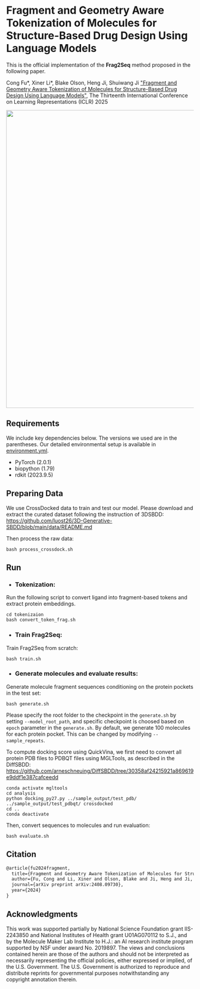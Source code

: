 # Fragment and Geometry Aware Tokenization of Molecules for Structure-Based Drug Design Using Language Models

This is the official implementation of the **Frag2Seq** method proposed in the following paper.

Cong Fu*, Xiner Li*, Blake Olson, Heng Ji, Shuiwang Ji ["Fragment and Geometry Aware Tokenization of Molecules for Structure-Based Drug Design Using Language Models"](https://openreview.net/pdf?id=MBZVrtbi06), The Thirteenth International Conference on Learning Representations (ICLR) 2025

<p align="center">
<img src="https://github.com/divelab/AIRS/blob/main/OpenMI/Frag2Seq/assets/Frag2Seq.png" width="800" class="center" alt=""/>
    <br/>
</p>


## Requirements

We include key dependencies below. The versions we used are in the parentheses. Our detailed environmental setup is available in [environment.yml]().
* PyTorch (2.0.1)
* biopython (1.79)
* rdkit (2023.9.5)


## Preparing Data

We use CrossDocked data to train and test our model. Please download and extract the curated dataset following the instruction of 3DSBDD:\
https://github.com/luost26/3D-Generative-SBDD/blob/main/data/README.md

Then process the raw data:
```
bash process_crossdock.sh
```


## Run

* ### Tokenization:
Run the following script to convert ligand into fragment-based tokens and extract protein embeddings.
```
cd tokenizaion
bash convert_token_frag.sh
```

* ### Train Frag2Seq:
<!-- Please change the path in the `train.sh` -->
Train Frag2Seq from scratch:
```
bash train.sh
```


* ### Generate molecules and evaluate results:
Generate molecule fragment sequences conditioning on the protein pockets in the test set:
```
bash generate.sh
```
Please specify the root folder to the checkpoint in the `generate.sh` by setting `--model_root_path`, and specific checkpoint is choosed based on `epoch` parameter in the `generate.sh`. By default, we generate 100 molecules for each protein pocket. This can be changed by modifying `--sample_repeats`.


To compute docking score using QuickVina, we first need to convert all protein PDB files to PDBQT files using MGLTools, as described in the DiffSBDD:
https://github.com/arneschneuing/DiffSBDD/tree/30358af24215921a869619e9ddf1e387cafceedd

```
conda activate mgltools
cd analysis
python docking_py27.py ../sample_output/test_pdb/ ../sample_output/test_pdbqt/ crossdocked
cd ..
conda deactivate
```

Then, convert sequences to molecules and run evaluation:
```
bash evaluate.sh
```


## Citation
```latex
@article{fu2024fragment,
  title={Fragment and Geometry Aware Tokenization of Molecules for Structure-Based Drug Design Using Language Models},
  author={Fu, Cong and Li, Xiner and Olson, Blake and Ji, Heng and Ji, Shuiwang},
  journal={arXiv preprint arXiv:2408.09730},
  year={2024}
}
```

## Acknowledgments
This work was supported partially by National Science Foundation grant IIS-2243850 and National
Institutes of Health grant U01AG070112 to S.J., and by the Molecule Maker Lab Institute to H.J.:
an AI research institute program supported by NSF under award No. 2019897. The views and
conclusions contained herein are those of the authors and should not be interpreted as necessarily
representing the official policies, either expressed or implied, of the U.S. Government. The U.S. Government is authorized to reproduce and distribute reprints for governmental purposes notwithstanding
any copyright annotation therein.